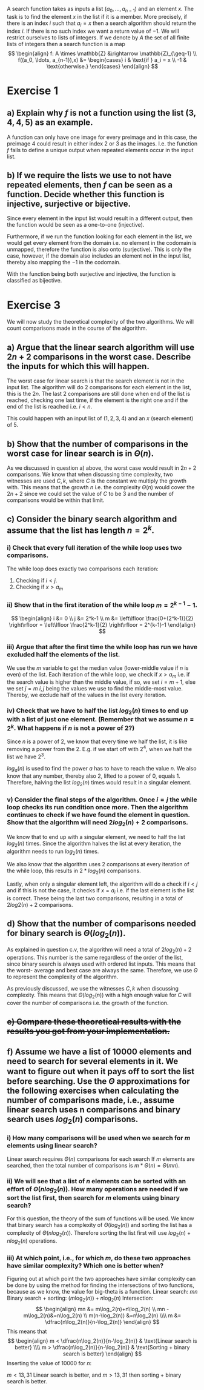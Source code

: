 A search function takes as inputs a list $(a_0, \ldots, a_{n−1})$ and an element $x$. The task is to find the element $x$ in the list if it is a member. More precisely, if there is an index $i$ such that $a_i = x$ then a search algorithm should return the index $i$. If there is no such index we want a return value of $−1$. We will restrict ourselves to lists of integers. If we denote by $A$ the set of all finite lists of integers then a search function is a map 
$$ 
\begin{align}
f: A \times \mathbb{Z} &\rightarrow \mathbb{Z}_{\geq-1} \\
f((a_0, \ldots, a_{n-1}),x) &= \begin{cases} i & \text{if } a_i = x \\ -1 & \text{otherwise.} \end{cases}
\end{align}
$$
# Exercise 1
## a) Explain why $f$ is not a function using the list $(3, 4, 4, 5)$ as an example.
A function can only have one image for every preimage and in this case, the preimage 4 could result in either index 2 or 3 as the images. I.e. the function $f$ fails to define a unique output when repeated elements occur in the input list.

## b) If we require the lists we use to not have repeated elements, then $f$ can be seen as a function. Decide whether this function is injective, surjective or bijective.
Since every element in the input list would result in a different output, then the function would be seen as a one-to-one (injective).

Furthermore, if we run the function looking for each element in the list, we would get every element from the domain i.e. no element in the codomain is unmapped, therefore the function is also onto (surjective). This is only the case, however, if the domain also includes an element not in the input list, thereby also mapping the $-1$ in the codomain.

With the function being both surjective and injective, the function is classified as bijective. 
# Exercise 3
We will now study the theoretical complexity of the two algorithms. We will count comparisons made in the course of the algorithm.
## a) Argue that the linear search algorithm will use $2n + 2$ comparisons in the worst case. Describe the inputs for which this will happen.
The worst case for linear search is that the search element is not in the input list. The algorithm will do 2 comparisons for each element in the list, this is the $2n$. The last 2 comparisons are still done when end of the list is reached, checking one last time, if the element is the right one and if the end of the list is reached i.e. $i < n$. 

This could happen with an input list of $(1,2,3,4)$ and an $x$ (search element) of 5. 
## b) Show that the number of comparisons in the worst case for linear search is in $\Theta(n)$.
As we discussed in question a) above, the worst case would result in $2n+2$ comparisons. We know that when discussing time complexity, two witnesses are used $C, k$, where $C$ is the constant we multiply the growth with. This means that the growth $n$ i.e. the complexity $\Theta (n)$ would cover the $2n+2$ since we could set the value of $C$ to be 3 and the number of comparisons would be within that limit.
## c) Consider the binary search algorithm and assume that the list has length $n = 2^k$.
### i) Check that every full iteration of the while loop uses two comparisons.
The while loop does exactly two comparisons each iteration:
1. Checking if $i<j$.
2. Checking if $x>a_m$
### ii) Show that in the first iteration of the while loop $m = 2^{k−1}−1$.
$$ 
\begin{align}
i &= 0 \\
j &= 2^k-1 \\
m &= \left\lfloor \frac{0+(2^k-1)}{2} \right\rfloor = \left\lfloor \frac{2^k-1}{2} \right\rfloor = 2^{k-1}-1
\end{align}
$$
### iii) Argue that after the first time the while loop has run we have excluded half the elements of the list.
We use the $m$ variable to get the median value (lower-middle value if $n$ is even) of the list. Each iteration of the while loop, we check if $x>a_m$ i.e. if the search value is higher than the middle value, if so, we set $i = m + 1$, else we set $j = m$ $i, j$ being the values we use to find the middle-most value. Thereby, we exclude half of the values in the list every iteration.
### iv) Check that we have to half the list $log_2(n)$ times to end up with a list of just one element. (Remember that we assume $n = 2^k$. What happens if $n$ is not a power of 2?)

Since $n$ is a power of 2, we know that every time we half the list, it is like removing a power from the 2. E.g. if we start off with $2^4$, when we half the list we have $2^3$.  

$log_a(n)$ is used to find the power $a$ has to have to reach the value $n$. We also know that any number, thereby also 2, lifted to a power of 0, equals 1. 
Therefore, halving the list $log_2(n)$ times would result in a singular element.
### v) Consider the final steps of the algorithm. Once $i = j$ the while loop checks its run condition once more. Then the algorithm continues to check if we have found the element in question. Show that the algorithm will need $2 log_2(n) + 2$ comparisons.
We know that to end up with a singular element, we need to half the list $log_2(n)$ times. Since the algorithm halves the list at every iteration, the algorithm needs to run $log_2(n)$ times. 

We also know that the algorithm uses 2 comparisons at every iteration of the while loop, this results in $2*log_2(n)$ comparisons. 

Lastly, when only a singular element left, the algorithm will do a check if $i < j$ and if this is not the case, it checks if $x=a_i$ i.e. if the last element is the list is correct. These being the last two comparisons, resulting in a total of $2log2(n)+2$ comparisons.
## d) Show that the number of comparisons needed for binary search is $\Theta(log_2(n))$.
As explained in question c.v, the algorithm will need a total of $2log_2(n)+2$ operations. This number is the same regardless of the order of the list, since binary search is always used with ordered list inputs. This means that the worst- average and best case are always the same. Therefore, we use $\Theta$ to represent the complexity of the algorithm. 

As previously discussed, we use the witnesses $C,k$ when discussing complexity. This means that $\Theta (log_2(n))$ with a high enough value for $C$ will cover the number of comparisons i.e. the growth of the function.
## ~~e) Compare these theoretical results with the results you got from your implementation.~~

## f) Assume we have a list of 10000 elements and need to search for several elements in it. We want to figure out when it pays oﬀ to sort the list before searching. Use the $\Theta$ approximations for the following exercises when calculating the number of comparisons made, i.e., assume linear search uses n comparisons and binary search uses $log_2(n)$ comparisons.
### i) How many comparisons will be used when we search for $m$ elements using linear search?
Linear search requires $\Theta(n)$ comparisons for each search If $m$ elements are searched, then the total number of comparisons is $m*\Theta(n) = \Theta(mn)$. 
### ii) We will see that a list of $n$ elements can be sorted with an eﬀort of $\Theta(n log_2(n))$. How many operations are needed if we sort the list first, then search for $m$ elements using binary search?
For this question, the theory of the sum of functions will be used.
We know that binary search has a complexity of $\Theta(log_2(n))$ and sorting the list has a complexity of $\Theta (nlog_2(n))$. Therefore sorting the list first will use $log_2(n)+nlog_2(n)$ operations. 
### iii) At which point, i.e., for which $m$, do these two approaches have similar complexity? Which one is better when?
Figuring out at which point the two approaches have similar complexity can be done by using the method for finding the intersections of two functions, because as we know, the value for big-theta is a function. 
Linear search: $mn$
Binary search + sorting: $(m\log_2(n))+n\log_2(n)$
Intersection:
$$ 
\begin{align}
mn &= m\log_2(n)+n\log_2(n) \\
mn - m\log_2(n)&=n\log_2(n) \\
m(n-\log_2(n)) &=n\log_2(n) \\\\
m &= \dfrac{n\log_2(n)}{n-\log_2(n)}
\end{align}
$$
This means that 
$$
\begin{align} 
m < \dfrac{n\log_2(n)}{n-\log_2(n)} & \text{Linear search is better} \\\\
m > \dfrac{n\log_2(n)}{n-\log_2(n)} & \text{Sorting + binary search is better}
\end{align}
$$
Inserting the value of 10000 for $n$:

$m < 13,31$ Linear search is better, and $m > 13,31$ then sorting + binary search is better.